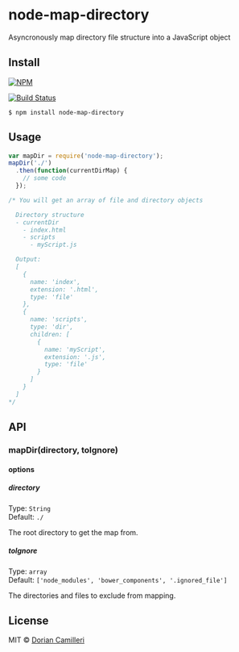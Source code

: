 # node-map-directory
Asyncronously map directory file structure into a JavaScript object

## Install

[![NPM](https://nodei.co/npm/node-map-directory.png)](https://www.npmjs.com/package/node-map-directory)

[![Build Status](https://travis-ci.org/dcamilleri/node-map-directory.svg)](https://travis-ci.org/dcamilleri/node-map-directory)

```
$ npm install node-map-directory
```

## Usage

```js
var mapDir = require('node-map-directory');
mapDir('./')
  .then(function(currentDirMap) {
    // some code
  });

/* You will get an array of file and directory objects

  Directory structure
  - currentDir
    - index.html
    - scripts
      - myScript.js

  Output:
  [
    {
      name: 'index',
      extension: '.html',
      type: 'file'
    },
    {
      name: 'scripts',
      type: 'dir',
      children: [
        {
          name: 'myScript',
          extension: '.js',
          type: 'file'
        }
      ]
    }
  ]
*/
```

## API

### mapDir(directory, toIgnore)

#### options

##### directory

Type: `String`  
Default: `./`

The root directory to get the map from.

##### toIgnore

Type: `array`  
Default: `['node_modules', 'bower_components', '.ignored_file']`

The directories and files to exclude from mapping. 

## License

MIT © [Dorian Camilleri](https://github.com/dcamilleri>)

